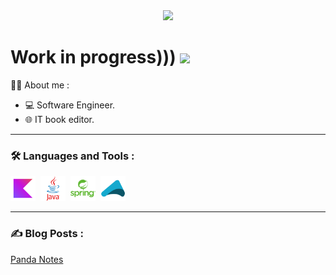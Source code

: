 <div id="header" align="center">
  <img src="https://media3.giphy.com/media/v1.Y2lkPTc5MGI3NjExNmc2dG10MHp0amMxeDg1bnJ4NDJlb3M4YzR6aDJvMWtucnNlZnBkaSZlcD12MV9pbnRlcm5hbF9naWZfYnlfaWQmY3Q9cw/BMJVBbow2MTIGtRBqQ/giphy.gif" width="100"/>
</div>
<h1>
  Work in progress)))
  <img src="https://media.giphy.com/media/hvRJCLFzcasrR4ia7z/giphy.gif" width="30px"/>
</h1>

:woman_technologist: About me :
- :computer: Software Engineer.
- :globe_with_meridians: IT book editor.
---

### :hammer_and_wrench: Languages and Tools :
<div>
  <img src="https://github.com/devicons/devicon/blob/master/icons/kotlin/kotlin-original.svg"  title="Kotlin" alt="CSS" width="40" height="40"/>&nbsp;
  <img src="https://github.com/devicons/devicon/blob/master/icons/java/java-original-wordmark.svg" title="Java" alt="Java" width="40" height="40"/>&nbsp;
  <img src="https://github.com/devicons/devicon/blob/master/icons/spring/spring-original-wordmark.svg" title="Spring" alt="Spring" width="40" height="40"/>&nbsp;
  <img src="https://github.com/devicons/devicon/blob/master/icons/akka/akka-original.svg"  title="Akka" alt="CSS" width="40" height="40"/>&nbsp;
</div>

---

### :writing_hand: Blog Posts :
[Panda Notes](https://pandaupanda.github.io/)
